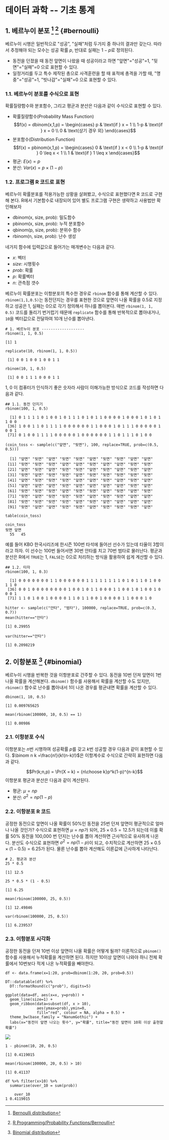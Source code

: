 # 데이터 과학 -- 기초 통계




## 1. 베르누이 분포 [^bernoulli-wiki] [^wikibooks-bernoulli] {#bernoulli}

[^bernoulli-wiki]: [Bernoulli distribution](https://en.wikipedia.org/wiki/Bernoulli_distribution)
[^wikibooks-bernoulli]: [R Programming/Probability Functions/Bernoulli](https://en.wikibooks.org/wiki/R_Programming/Probability_Functions/Bernoulli)

베르누이 시행은 일반적으로 "성공", "실패"처럼 두가지 중 하나의 결과만 갖는다.
따라서 추정해야 되는 모수는 성공 확률 $p$, 반대로 실패는 $1-p$로 정의된다.

- 동전을 던졌을 때 동전 앞면이 나왔을 때 성공이라고 하면 "앞면"="성공"=1, 
"뒷면"="실패"=0 으로 표현할 수 있다.
- 일정거리를 두고 특수 제작된 총으로 사격훈련을 할 때 표적에 총격을 가할 때, "명중"="성공"=1, "빗나감"="실패"=0 으로 표현할 수 있다.

### 1.1. 베르누이 분포를 수식으로 표현

확률질량함수와 분포함수, 그리고 평균과 분산은 다음과 같이 수식으로 표현할 수 있다.

- 확률질량함수(Probability Mass Function)
  $$f(x) = dbinom(x,1,p) = 
  \begin{cases}
   p          & \text{if } x = 1 \\
   1-p        & \text{if } x = 0 \\
   0          & \text{상기 경우 외}
  \end{cases}$$
- 분포함수(Distribution Function)
  $$f(x) = pbinom(x,1,p) = 
  \begin{cases}
   0          & \text{if } x < 0 \\
   1-p        & \text{if } 0 	\leq x < 1 \\
   1          & \text{if } 1 	\leq x
  \end{cases}$$
- 평균: $E(x) = p$
- 분산: $Var(x) = p \times (1-p)$

### 1.2. 프로그램 R 코드로 표현

베르누이 확률분포를 적용가능한 상황을 살펴봤고, 수식으로 표현했다면 R 코드로 구현해 본다.
R에서 기본함수로 내장되어 있어 별도 프로그램 구현은 생략하고 사용법만 확인해보자

- dbinom(x, size, prob): 밀도함수
- pbinom(x, size, prob): 누적 분포함수
- qbinom(p, size, prob): 분위수 함수
- rbinom(n, size, prob): 난수 생성

네가지 함수에 입력값으로 들어가는 매개변수는 다음과 같다.
- $x$: 벡터
- $size$: 시행횟수
- $prob$: 확률
- $p$: 확률벡터
- $n$: 관측점 갯수

베르누이 확률분포는 이항분포의 특수한 경우로 `rbinom` 함수를 통해 계산할 수 있다.
`rbinom(1,1,0.5)`는 동전던지는 경우를 표현한 것으로 앞면이 나올 확률을 0.5로 지정하고 
성공은 1, 실패는 0으로 각기 정의해서 하나를 뽑아본다. 매번 `rbinom(1, 1, 0.5)` 코드를 돌리기 번거럽기 때문에 `replicate` 함수를 통해 반복적으로 뽑아내거나, `10`을 벡터값으로 전달하여 10개 난수를 뽑아낸다.


~~~{.r}
# 1. 베르누이 분포 -------------------
rbinom(1, 1, 0.5)
~~~



~~~{.output}
[1] 1

~~~



~~~{.r}
replicate(10, rbinom(1, 1, 0.5))
~~~



~~~{.output}
 [1] 0 0 1 0 0 1 0 0 1 1

~~~



~~~{.r}
rbinom(10, 1, 0.5)
~~~



~~~{.output}
 [1] 0 0 1 1 1 0 0 0 1 1

~~~

1, 0 이 컴퓨터가 인식하기 좋은 숫자라 사람이 이해가능한 방식으로 코드를 작성하면 다음과 같다. 


~~~{.r}
## 1.1. 동전 던지기
rbinom(100, 1, 0.5)
~~~



~~~{.output}
  [1] 0 1 1 1 1 0 1 0 0 1 0 1 1 1 0 1 0 1 1 0 0 0 0 1 0 0 0 1 0 1 0 1 1 0 0
 [36] 1 0 0 1 1 0 1 1 1 1 0 0 0 0 0 0 1 1 0 0 0 1 0 1 1 1 0 0 0 0 0 1 0 0 1
 [71] 0 1 0 0 1 1 1 1 0 0 0 0 0 1 0 0 0 0 0 0 1 1 0 1 1 1 0 1 0 0

~~~



~~~{.r}
(coin_toss <- sample(c("앞면", "뒷면"), 100, replace=TRUE, prob=c(0.5, 0.5)))
~~~



~~~{.output}
  [1] "앞면" "뒷면" "앞면" "뒷면" "뒷면" "앞면" "뒷면" "뒷면" "앞면" "앞면"
 [11] "뒷면" "뒷면" "뒷면" "앞면" "앞면" "뒷면" "앞면" "앞면" "뒷면" "뒷면"
 [21] "앞면" "뒷면" "앞면" "뒷면" "뒷면" "앞면" "뒷면" "앞면" "뒷면" "앞면"
 [31] "뒷면" "앞면" "뒷면" "뒷면" "앞면" "뒷면" "뒷면" "뒷면" "뒷면" "뒷면"
 [41] "앞면" "뒷면" "뒷면" "뒷면" "앞면" "앞면" "뒷면" "앞면" "뒷면" "앞면"
 [51] "앞면" "앞면" "앞면" "뒷면" "앞면" "앞면" "앞면" "앞면" "뒷면" "앞면"
 [61] "뒷면" "뒷면" "뒷면" "앞면" "뒷면" "뒷면" "앞면" "뒷면" "앞면" "뒷면"
 [71] "뒷면" "앞면" "뒷면" "뒷면" "뒷면" "앞면" "뒷면" "뒷면" "앞면" "앞면"
 [81] "뒷면" "뒷면" "뒷면" "뒷면" "앞면" "뒷면" "앞면" "앞면" "앞면" "앞면"
 [91] "뒷면" "앞면" "앞면" "뒷면" "뒷면" "앞면" "뒷면" "뒷면" "뒷면" "앞면"

~~~



~~~{.r}
table(coin_toss)
~~~



~~~{.output}
coin_toss
뒷면 앞면 
  55   45 

~~~

예를 들어 KBO 한국시리즈에 한시즌 100번 타석에 들어선 선수가 있는데 타율이 3할이라고 하자.
이 선수는 100번 들어서면 30번 안타를 치고 70번 범타로 물러난다.
평균과 분산은 R에서 `TRUE`는 1, `FALSE`는 0으로 처리하는 방식을 활용하여 쉽게 계산할 수 있다.


~~~{.r}
## 1.2. 타자
rbinom(100, 1, 0.3)
~~~



~~~{.output}
  [1] 0 0 0 0 0 0 0 1 1 0 0 0 0 0 0 1 1 1 1 1 1 1 1 0 1 0 1 1 0 1 0 0 1 1 0
 [36] 0 0 1 0 0 0 0 0 0 0 0 1 0 0 1 0 1 1 0 0 0 1 1 0 0 1 0 1 0 0 1 0 0 0 1
 [71] 1 1 0 1 0 0 1 0 0 0 0 1 1 0 1 1 0 0 1 0 0 0 0 1 1 0 0 0 1 0

~~~



~~~{.r}
hitter <- sample(c("안타", "범타"), 100000, replace=TRUE, prob=c(0.3, 0.7))
mean(hitter=="안타")
~~~



~~~{.output}
[1] 0.29955

~~~



~~~{.r}
var(hitter=="안타")
~~~



~~~{.output}
[1] 0.2098219

~~~

## 2. 이항분포 [^binomial-wiki] {#binomial}

[^binomial-wiki]: [Binomial distribution](https://en.wikipedia.org/wiki/Binomial_distribution)

베르누이 시행을 반복한 것을 이항분포로 간주할 수 있다.
동전을 10번 던져 앞면이 1번 나올 확률을 계산해본다. 
`dbinom()` 함수를 사용해서 확률을 계산할 수도 있지만, 
`rbinom()` 함수로 난수를 뽑아내서 1이 나온 경우를 평균내면 확률을 계산할 수 있다.


~~~{.r}
dbinom(1, 10, 0.5)
~~~



~~~{.output}
[1] 0.009765625

~~~



~~~{.r}
mean(rbinom(100000, 10, 0.5) == 1)
~~~



~~~{.output}
[1] 0.00986

~~~

### 2.1. 이항분포 수식

이항분포는 $n$번 시행하여 성공확률 $p$를 갖고 $k$번 성공할 경우 다음과 같이 표현할 수 있다.
$\binom n k =\frac{n!}{k!(n-k)!}$은 이항계수로 수식으로 간략히 표현하면 다음과 같다.

$$Pr(k;n,p) = \Pr(X = k) = {n\choose k}p^k(1-p)^{n-k}$$
이항분포 평균과 분산은 다음과 같이 계산된다.

- 평균: $\mu = np$
- 분산: $\sigma^2 = np(1-p)$

### 2.2. 이항분포 R 코드

공정한 동전으로 앞면이 나올 확률이 50%인 동전을 25번 던져 앞면이 평균적으로 얼마나 나올 것인가?
수식으로 표현하면 $\mu = np$가 되어, $25 \times 0.5 = 12.5$가 되는데 이를 확률 50% 동전을 100,000 번 던지는  난수를 뽑아 계산하면 근사적으로 유사하게 나온다. 분산도 수식으로 표현하면 $\sigma^2 = np(1-p)$이 되고, 수치적으로 계산하면 $25 \times 0.5 \times (1-0.5) = 6.25$가 된다. 물론 난수를 뽑아 계산해도 이론값에 근사하게 나타난다.


~~~{.r}
# 2. 평균과 분산
25 * 0.5
~~~



~~~{.output}
[1] 12.5

~~~



~~~{.r}
25 * 0.5 * (1 - 0.5)
~~~



~~~{.output}
[1] 6.25

~~~



~~~{.r}
mean(rbinom(100000, 25, 0.5))
~~~



~~~{.output}
[1] 12.49846

~~~



~~~{.r}
var(rbinom(100000, 25, 0.5))
~~~



~~~{.output}
[1] 6.239537

~~~

### 2.3. 이항분포 시각화

공정한 동전을 던져 10번 이상 앞면이 나올 확률은 어떻게 될까? 
이론적으로 `pbinom()` 함수를 사용해서 누적확률을 계산하면 된다. 하지만 10이상 앞면이 나와야 하니 전체 확률에서 10번보다 적게 나온 누적확률을 빼야한다.



~~~{.r}
df <- data.frame(x=1:20, prob=dbinom(1:20, 20, prob=0.5))

DT::datatable(df) %>% 
  DT::formatRound(c("prob"), digits=5)
~~~

<!--html_preserve--><div id="htmlwidget-86f058b91db8c94cf1f9" style="width:100%;height:auto;" class="datatables html-widget"></div>
<script type="application/json" data-for="htmlwidget-86f058b91db8c94cf1f9">{"x":{"filter":"none","data":[["1","2","3","4","5","6","7","8","9","10","11","12","13","14","15","16","17","18","19","20"],[1,2,3,4,5,6,7,8,9,10,11,12,13,14,15,16,17,18,19,20],[1.9073486328125e-005,0.000181198120117188,0.00108718872070313,0.00462055206298827,0.0147857666015625,0.0369644165039063,0.0739288330078125,0.120134353637695,0.160179138183594,0.176197052001953,0.160179138183594,0.120134353637695,0.0739288330078124,0.0369644165039063,0.0147857666015625,0.00462055206298827,0.00108718872070313,0.000181198120117188,1.9073486328125e-005,9.5367431640625e-007]],"container":"<table class=\"display\">\n  <thead>\n    <tr>\n      <th> <\/th>\n      <th>x<\/th>\n      <th>prob<\/th>\n    <\/tr>\n  <\/thead>\n<\/table>","options":{"crosstalkOptions":{"key":null,"group":null},"columnDefs":[{"className":"dt-right","targets":[1,2]},{"orderable":false,"targets":0}],"order":[],"autoWidth":false,"orderClasses":false,"rowCallback":"function(row, data) {\nDTWidget.formatRound(this, row, data, 2, 5, 3, ',', '.');\n}"},"selection":{"mode":"multiple","selected":null,"target":"row"}},"evals":["options.rowCallback"],"jsHooks":[]}</script><!--/html_preserve-->

~~~{.r}
ggplot(data=df, aes(x=x, y=prob)) + 
  geom_line(size=1) +
  geom_ribbon(data=subset(df, x > 10), 
              aes(ymax=prob),ymin=0,
              fill="red", colour = NA, alpha = 0.5) +
  theme_bw(base_family = "NanumGothic") +
  labs(x="동전이 앞면 나오는 횟수", y="확률", title="동전 앞면이 10회 이상 출현할 확률")
~~~

<img src="fig/binomial-cumulative-2.png" style="display: block; margin: auto;" />

~~~{.r}
1 - pbinom(10, 20, 0.5)
~~~



~~~{.output}
[1] 0.4119015

~~~



~~~{.r}
mean(rbinom(100000, 20, 0.5) > 10)
~~~



~~~{.output}
[1] 0.41137

~~~



~~~{.r}
df %>% filter(x>10) %>% 
  summarise(over_10 = sum(prob))
~~~



~~~{.output}
    over_10
1 0.4119015

~~~


